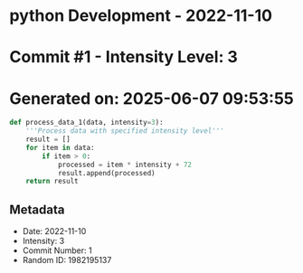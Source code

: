 ﻿# python Development - 2022-11-10
# Commit #1 - Intensity Level: 3
# Generated on: 2025-06-07 09:53:55
```python
def process_data_1(data, intensity=3):
    '''Process data with specified intensity level'''
    result = []
    for item in data:
        if item > 0:
            processed = item * intensity + 72
            result.append(processed)
    return result
```
## Metadata
- Date: 2022-11-10
- Intensity: 3
- Commit Number: 1
- Random ID: 1982195137
